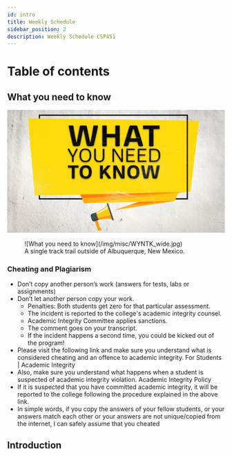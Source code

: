 ```yaml
---
id: intro
title: Weekly Schedule
sidebar_position: 2
description: Weekly Schedule CSP451
---
```


# Table of contents

## What you need to know
![What you need to know](/img/misc/WYNTK_wide.jpg)

<figure>
![What you need to know](/img/misc/WYNTK_wide.jpg)
<figcaption>A single track trail outside of Albuquerque, New Mexico.</figcaption>
</figure>

### Cheating and Plagiarism

- Don’t copy another person’s work (answers for tests, labs or assignments)
- Don’t let another person copy your work.
  - Penalties: Both students get zero for that particular assessment.
  - The incident is reported to the college's academic integrity counsel.
  - Academic Integrity Committee applies sanctions.
  - The comment goes on your transcript.
  - If the incident happens a second time, you could be kicked out of the program!
- Please visit the following link and make sure you understand what is considered cheating and an offence to academic integrity. For Students | Academic Integrity
- Also, make sure you understand what happens when a student is suspected of academic integrity violation. Academic Integrity Policy
- If it is suspected that you have committed academic integrity, it will be reported to the college following the procedure explained in the above link.
- In simple words, if you copy the answers of your fellow students, or your answers match each other or your answers are not unique/copied from the internet, I can safely assume that you cheated


## Introduction <a id="part-a-introduction"></a>
